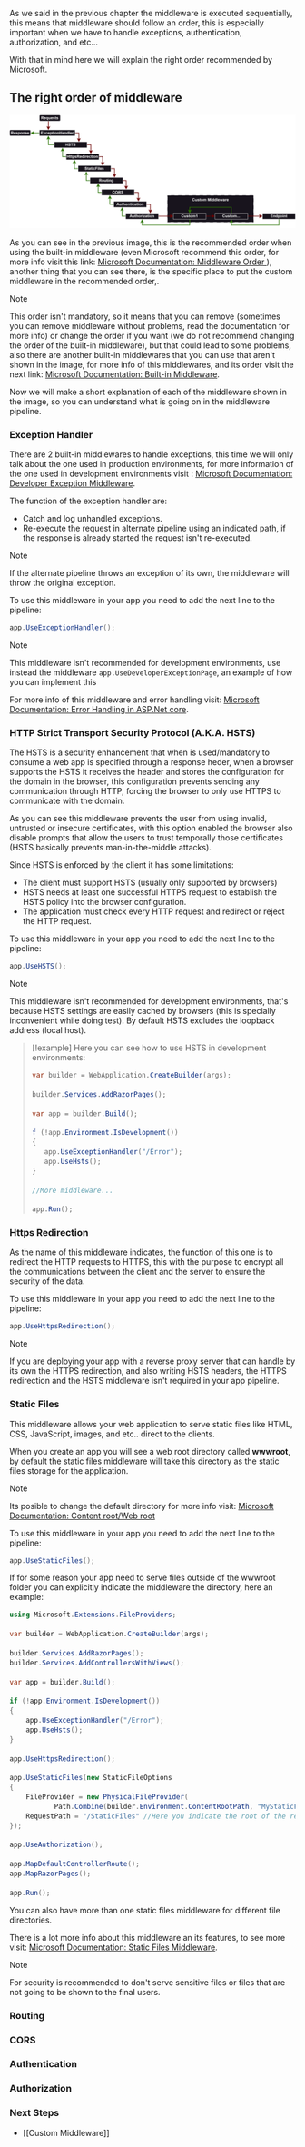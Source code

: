 As we said in the previous chapter the middleware is executed sequentially, this means that middleware should follow an order, this is especially important when we have to handle exceptions, authentication, authorization, and etc...

With that in mind here we will explain the right order recommended by Microsoft.

## The right order of middleware

![Recommended order for middleware](../assets/Middleware/MiddlewareOrder.svg)

As you can see in the previous image, this is the recommended order when using the built-in middleware (even Microsoft recommend this order, for more info visit this link: [Microsoft Documentation: Middleware Order ](https://learn.microsoft.com/en-us/aspnet/core/fundamentals/middleware/?view=aspnetcore-8.0#middleware-order)), another thing that you can see there, is the specific place to put the custom middleware in the recommended order,.

> [!note]
> This order isn't mandatory, so it means that you can remove (sometimes you can remove middleware without problems, read the documentation for more info) or change the order if you want (we do not recommend changing the order of the built-in middleware), but that could lead to some problems, also there are another built-in middlewares that you can use that aren't shown in the image, for more info of this middlewares, and its order visit the next link: <a href="https://learn.microsoft.com/en-us/aspnet/core/fundamentals/middleware/?view=aspnetcore-8.0#built-in-middleware">Microsoft Documentation: Built-in Middleware</a>. 

Now we will make a short explanation of each of the middleware shown in the image, so you can understand what is going on in the middleware pipeline.

### Exception Handler

There are 2 built-in middlewares to handle exceptions, this time we will only talk about the one used in production environments, for more information of the one used in development environments visit : [Microsoft Documentation: Developer Exception Middleware](https://learn.microsoft.com/en-us/aspnet/core/fundamentals/error-handling?view=aspnetcore-8.0#developer-exception-page).

The function of the exception handler are:
- Catch and log unhandled exceptions.
- Re-execute the request in alternate pipeline using an indicated path, if the response is already started the request isn't re-executed.

>[!note]
>If the alternate pipeline throws an exception of its own, the middleware will throw the original exception.

To use this middleware in your app you need to add the next line to the pipeline:
```cs
app.UseExceptionHandler();
```


>[!note]
>This middleware isn't recommended for development environments, use instead the middleware ``app.UseDeveloperExceptionPage``, an example of how you can implement this 

For more info of this middleware and error handling visit: [Microsoft Documentation: Error Handling in ASP.Net core](https://learn.microsoft.com/en-us/aspnet/core/fundamentals/error-handling?view=aspnetcore-8.0).

### HTTP Strict Transport Security Protocol (A.K.A. HSTS)

The HSTS is a security enhancement that when is used/mandatory to consume a web app is specified through a response heder, when a browser supports the HSTS it receives the header and stores the configuration for the domain in the browser, this configuration prevents sending any communication through HTTP, forcing the browser to only use HTTPS to communicate with the domain.

As you can see this middleware prevents the user from using invalid, untrusted or insecure certificates, with this option enabled the browser also disable prompts that allow the users to trust temporally those certificates (HSTS basically prevents man-in-the-middle attacks).

Since HSTS is enforced by the client it has some limitations:
- The client must support HSTS (usually only supported by browsers)
- HSTS needs at least one successful HTTPS request to establish the HSTS policy into the browser configuration.
- The application must check every HTTP request and redirect or reject the HTTP request.

To use this middleware in your app you need to add the next line to the pipeline:
```cs
app.UseHSTS();
```

> [!note]
>This middleware isn't recommended for development environments, that's because HSTS settings are easily cached by browsers (this is specially inconvenient while doing test). By default HSTS excludes the loopback address (local host).


> [!example]
> Here you can see how to use HSTS in development environments:
> ```cs
>var builder = WebApplication.CreateBuilder(args);
>
>builder.Services.AddRazorPages();
>
>var app = builder.Build();
>
>f (!app.Environment.IsDevelopment())
>{
>    app.UseExceptionHandler("/Error");
>    app.UseHsts();
>}
>
>//More middleware...
>
>app.Run();
>```




### Https Redirection

As the name of this middleware indicates, the function of this one is to redirect the HTTP requests to HTTPS, this with the purpose to encrypt all the communications between the client and the server to ensure the security of the data.

To use this middleware in your app you need to add the next line to the pipeline:
```cs
app.UseHttpsRedirection();
```

>[!note]
>If you are deploying your app with a reverse proxy server that can handle by its own the HTTPS redirection, and also writing HSTS headers, the HTTPS redirection and the HSTS middleware isn't required in your app pipeline.


### Static Files

This middleware allows your web application to serve static files like HTML, CSS, JavaScript, images, and etc.. direct to the clients.

When you create an app you will see a web root directory called **wwwroot**, by default the static files middleware will take this directory as the static files storage for the application.

>[!note]
>Its posible to change the default directory for more info visit: <a href="https://learn.microsoft.com/en-us/aspnet/core/fundamentals/?view=aspnetcore-8.0&tabs=windows#content-root">Microsoft Documentation: Content root/Web root</a >

To use this middleware in your app you need to add the next line to the pipeline:
```cs
app.UseStaticFiles();
```

If for some reason your app need to serve files outside of the wwwroot folder you can explicitly indicate the middleware the directory, here an example:

```cs
using Microsoft.Extensions.FileProviders;

var builder = WebApplication.CreateBuilder(args);

builder.Services.AddRazorPages();
builder.Services.AddControllersWithViews();

var app = builder.Build();

if (!app.Environment.IsDevelopment())
{
    app.UseExceptionHandler("/Error");
    app.UseHsts();
}

app.UseHttpsRedirection();

app.UseStaticFiles(new StaticFileOptions
{
    FileProvider = new PhysicalFileProvider(
           Path.Combine(builder.Environment.ContentRootPath, "MyStaticFiles")), //Here you indicate the directory name (remeber that the file directory should be in the same directory as wwwroot is located)
    RequestPath = "/StaticFiles" //Here you indicate the root of the requets path used to access the files 
});

app.UseAuthorization();

app.MapDefaultControllerRoute();
app.MapRazorPages();

app.Run();
``` 

 You can also have more than one static files middleware for different file directories.

  There is a lot more info about this middleware an its features, to see more visit: [Microsoft Documentation: Static Files Middleware](https://learn.microsoft.com/en-us/aspnet/core/fundamentals/static-files?view=aspnetcore-8.0).

>[!note]
>For security is recommended to don't serve sensitive files or files that are not going to be shown to the final users.

### Routing



### CORS

### Authentication

### Authorization

### Next Steps
- [[Custom Middleware]]